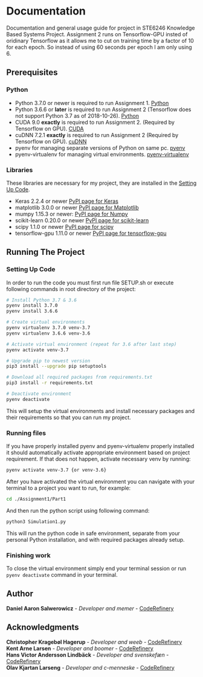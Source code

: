 # Documentation
Documentation and general usage guide for project in STE6246 Knowledge Based Systems Project. Assignment 2 runs on Tensorflow-GPU insted of oridinary Tensorflow as it allows me to cut on training time by a factor of 10 for each epoch. So instead of using 60 seconds per epoch I am only using 6.

## Prerequisites
### Python
 * Python 3.7.0 or newer is required to run Assignment 1. [Python](https://www.python.org/)
 * Python 3.6.6 or **later** is required to run Assignment 2 (Tensorflow does not support Python 3.7 as of 2018-10-26). [Python](https://www.python.org/)
 * CUDA 9.0 **exactly** is required to run Assignment 2. (Required by Tensorflow on GPU). [CUDA](https://developer.nvidia.com/cuda-zone)
 * cuDNN 7.2.1 **exactly** is required to run Assignment 2 (Required by Tensorflow on GPU). [cuDNN](https://developer.nvidia.com/cudnn)
 * pyenv for managing separate versions of Python on same pc. [pyenv](https://github.com/pyenv/pyenv)
 * pyenv-virtualenv for managing virtual environments. [pyenv-virtualenv](https://github.com/pyenv/pyenv-virtualenv)

### Libraries
These libraries are necessary for my project, they are installed in the [Setting Up Code](#Setting-Up-Code).
 * Keras 2.2.4 or newer [PyPI page for Keras](https://pypi.org/project/Keras/)
 * matplotlib 3.0.0 or newer [PyPI page for Matplotlib](https://pypi.org/project/matplotlib/)
 * mumpy 1.15.3 or newer: [PyPI page for Numpy](https://pypi.org/project/numpy/)
 * scikit-learn 0.20.0 or newer [PyPI page for scikit-learn](https://pypi.org/project/scikit-learn/)
 * scipy 1.1.0 or newer [PyPI page for scipy](https://pypi.org/project/scipy/)
 * tensorflow-gpu 1.11.0 or newer [PyPI page for tensorflow-gpu](https://pypi.org/project/tensorflow-gpu/)

## Running The Project 
### Setting Up Code
In order to run the code you must first run file SETUP.sh or execute following commands in root directory of the project:
```bash
# Install Python 3.7 & 3.6
pyenv install 3.7.0
pyenv install 3.6.6

# Create virtual environments
pyenv virtualenv 3.7.0 venv-3.7
pyenv virtualenv 3.6.6 venv-3.6

# Activate virtual environment (repeat for 3.6 after last step)
pyenv activate venv-3.7

# Upgrade pip to newest version
pip3 install --upgrade pip setuptools

# Download all required packages from requirements.txt
pip3 install -r requirements.txt

# Deactivate environment
pyenv deactivate
```
This will setup the virtual environments and install necessary packages and their requirements so that you can run my project.

### Running files
If you have properly installed pyenv and pyenv-virtualenv properly installed it should automatically activate appropriate environment based on project requirement. If that does not happen, activate necessary venv by running:
```bash
pyenv activate venv-3.7 {or venv-3.6}
```
After you have activated the virtual environment you can navigate with your terminal to a project you want to run, for example:
```bash
cd ./Assignment1/Part1
```
And then run the python script using following command:
```bash
python3 Simulation1.py
```
This will run the python code in safe environment, separate from your personal Python installation, and with required packages already setup.

### Finishing work
To close the virtual environment simply end your terminal session or run `pyenv deactivate` command in your terminal.

## Author
**Daniel Aaron Salwerowicz** - *Developer and memer* -
[CodeRefinery](https://source.coderefinery.org/MormonJesus69420)

## Acknowledgments
**Christopher Kragebøl Hagerup** - *Developer and weeb* -
[CodeRefinery](https://source.coderefinery.org/Krahager)  
**Kent Arne Larsen** - *Developer and boomer* -
[CodeRefinery](https://source.coderefinery.org/kla096)  
**Hans Victor Andersson Lindbäck** - *Developer and svenskefæn* -
[CodeRefinery](https://source.coderefinery.org/hli039)  
**Olav Kjartan Larseng** - *Developer and c-menneske* -
[CodeRefinery](https://source.coderefinery.org/ola014)
